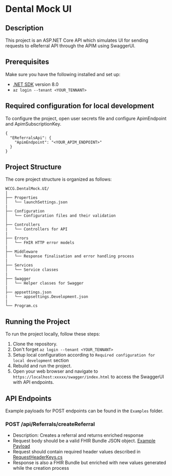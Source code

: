 # Dental Mock UI

## Description
This project is an ASP.NET Core API which simulates UI for sending requests to eReferral API through the APIM using SwaggerUI.

## Prerequisites
Make sure you have the following installed and set up:
- [.NET SDK](https://dotnet.microsoft.com/download) version 8.0
- `az login --tenant <YOUR_TENNANT>`

## Required configuration for local development
To configure the project, open user secrets file and configure ApimEndpoint and ApimSubscriptionKey.
```
{
  "EReferralsApi": {
    "ApimEndpoint": "<YOUR_APIM_ENDPOINT>"
  }
}
```

## Project Structure
The core project structure is organized as follows:
```
WCCG.DentalMock.UI/
│
├── Properties
│   └── launchSettings.json
|
├── Configuration
│   └── Configuration files and their validation
│
├── Controllers
|   └── Controllers for API
|
├── Errors
│   └── FHIR HTTP error models
|
├── Middleware
│   └── Response finalisation and error handling process
|
├── Services
│   └── Service classes
|
├── Swagger
│   └── Helper classes for Swagger
|
├── appsettings.json
|   └── appsettings.Development.json
|
└── Program.cs
```

## Running the Project
To run the project locally, follow these steps:
1. Clone the repository.
2. Don't forget `az login --tenant <YOUR_TENNANT>`
3. Setup local configuration according to `Required configuration for local development` section
4. Rebuild and run the project.
5. Open your web browser and navigate to `https://localhost:xxxxx/swagger/index.html` to access the SwaggerUI with API endpoints.

## API Endpoints
Example payloads for POST endpoints can be found in the `Examples` folder. 

### POST /api/Referrals/createReferral
- Description: Creates a referral and returns enriched response 
- Request body should be a valid FHIR Bundle JSON object. [Example Payload](./src/WCCG.DentalMock.UI/Examples/createReferral-example-payload.json)
- Request should contain required header values described in [RequestHeaderKeys.cs](./src/WCCG.DentalMock.UI/Constants/RequestHeaderKeys.cs)
- Response is also a FHIR Bundle but enriched with new values generated while the creation process
